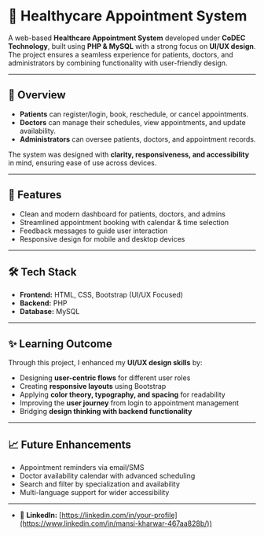 # 🏥 Healthycare Appointment System

A web-based **Healthcare Appointment System** developed under **CoDEC Technology**, built using **PHP & MySQL** with a strong focus on **UI/UX design**.  
The project ensures a seamless experience for patients, doctors, and administrators by combining functionality with user-friendly design.

---

## 📌 Overview
- **Patients** can register/login, book, reschedule, or cancel appointments.  
- **Doctors** can manage their schedules, view appointments, and update availability.  
- **Administrators** can oversee patients, doctors, and appointment records.  

The system was designed with **clarity, responsiveness, and accessibility** in mind, ensuring ease of use across devices.

---

## 🚀 Features
- Clean and modern dashboard for patients, doctors, and admins  
- Streamlined appointment booking with calendar & time selection  
- Feedback messages to guide user interaction  
- Responsive design for mobile and desktop devices  

---

## 🛠️ Tech Stack
- **Frontend:** HTML, CSS, Bootstrap (UI/UX Focused)  
- **Backend:** PHP  
- **Database:** MySQL  

---

## ✨ Learning Outcome
Through this project, I enhanced my **UI/UX design skills** by:  
- Designing **user-centric flows** for different user roles  
- Creating **responsive layouts** using Bootstrap  
- Applying **color theory, typography, and spacing** for readability  
- Improving the **user journey** from login to appointment management  
- Bridging **design thinking with backend functionality**  

---

## 📈 Future Enhancements
- Appointment reminders via email/SMS  
- Doctor availability calendar with advanced scheduling  
- Search and filter by specialization and availability  
- Multi-language support for wider accessibility  

--- 
- 💼 **LinkedIn:** [https://linkedin.com/in/your-profile](https://www.linkedin.com/in/mansi-kharwar-467aa828b/))  
